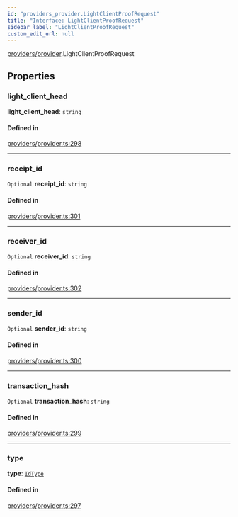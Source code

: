 ```yaml
---
id: "providers_provider.LightClientProofRequest"
title: "Interface: LightClientProofRequest"
sidebar_label: "LightClientProofRequest"
custom_edit_url: null
---
```


[providers/provider](../modules/providers_provider.md).LightClientProofRequest

## Properties

### light\_client\_head

 **light\_client\_head**: `string`

#### Defined in

[providers/provider.ts:298](https://github.com/maxhr/near--near-api-js/blob/d8efa7d5/packages/near-api-js/src/providers/provider.ts#L298)

___

### receipt\_id

 `Optional` **receipt\_id**: `string`

#### Defined in

[providers/provider.ts:301](https://github.com/maxhr/near--near-api-js/blob/d8efa7d5/packages/near-api-js/src/providers/provider.ts#L301)

___

### receiver\_id

 `Optional` **receiver\_id**: `string`

#### Defined in

[providers/provider.ts:302](https://github.com/maxhr/near--near-api-js/blob/d8efa7d5/packages/near-api-js/src/providers/provider.ts#L302)

___

### sender\_id

 `Optional` **sender\_id**: `string`

#### Defined in

[providers/provider.ts:300](https://github.com/maxhr/near--near-api-js/blob/d8efa7d5/packages/near-api-js/src/providers/provider.ts#L300)

___

### transaction\_hash

 `Optional` **transaction\_hash**: `string`

#### Defined in

[providers/provider.ts:299](https://github.com/maxhr/near--near-api-js/blob/d8efa7d5/packages/near-api-js/src/providers/provider.ts#L299)

___

### type

 **type**: [`IdType`](../enums/providers_provider.IdType.md)

#### Defined in

[providers/provider.ts:297](https://github.com/maxhr/near--near-api-js/blob/d8efa7d5/packages/near-api-js/src/providers/provider.ts#L297)
